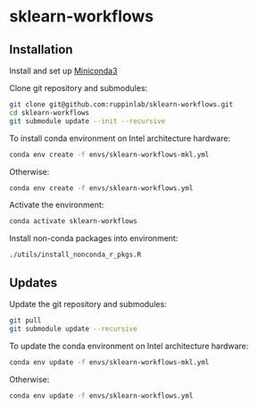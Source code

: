 # sklearn-workflows

## Installation

Install and set up [Miniconda3](https://docs.conda.io/en/latest/miniconda.html)

Clone git repository and submodules:

```bash
git clone git@github.com:ruppinlab/sklearn-workflows.git
cd sklearn-workflows
git submodule update --init --recursive
```

To install conda environment on Intel architecture hardware:

```bash
conda env create -f envs/sklearn-workflows-mkl.yml
```

Otherwise:

```bash
conda env create -f envs/sklearn-workflows.yml
```

Activate the environment:

```bash
conda activate sklearn-workflows
```

Install non-conda packages into environment:

```bash
./utils/install_nonconda_r_pkgs.R
```

## Updates

Update the git repository and submodules:

```bash
git pull
git submodule update --recursive
```

To update the conda environment on Intel architecture hardware:

```bash
conda env update -f envs/sklearn-workflows-mkl.yml
```

Otherwise:

```bash
conda env update -f envs/sklearn-workflows.yml
```
